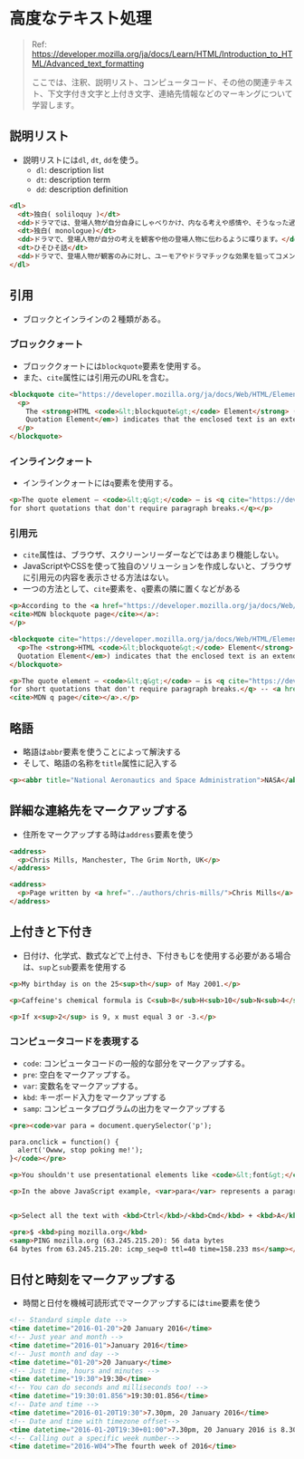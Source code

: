 # 高度なテキスト処理

> Ref: https://developer.mozilla.org/ja/docs/Learn/HTML/Introduction_to_HTML/Advanced_text_formatting
>
> ここでは、注釈、説明リスト、コンピュータコード、その他の関連テキスト、下文字付き文字と上付き文字、連絡先情報などのマーキングについて学習します。

## 説明リスト

- 説明リストには`dl`, `dt`, `dd`を使う。
  - `dl`: description list
  - `dt`: description term
  - `dd`: description definition

```html
<dl>
  <dt>独白( soliloquy )</dt>
  <dd>ドラマでは、登場人物が自分自身にしゃべりかけ、内なる考えや感情や、そうなった過程を(他の登場人物ではなく)観客に対して表現します。</dd>
  <dt>独白( monologue)</dt>
  <dd>ドラマで、登場人物が自分の考えを観客や他の登場人物に伝わるように喋ります。</dd>
  <dt>ひそひそ話</dt>
  <dd>ドラマで、登場人物が観客のみに対し、ユーモアやドラマチックな効果を狙ってコメントをします。これは通常は感情や、考えや、追加の背景情報です。</dd>
</dl>
```

## 引用

- ブロックとインラインの２種類がある。

### ブロッククォート

- ブロッククォートには`blockquote`要素を使用する。
- また、`cite`属性には引用元のURLを含む。

```html
<blockquote cite="https://developer.mozilla.org/ja/docs/Web/HTML/Element/blockquote">
  <p>
    The <strong>HTML <code>&lt;blockquote&gt;</code> Element</strong> (or <em>HTML Block
    Quotation Element</em>) indicates that the enclosed text is an extended quotation.
  </p>
</blockquote>
```

### インラインクォート

- インラインクォートには`q`要素を使用する。

```html
<p>The quote element — <code>&lt;q&gt;</code> — is <q cite="https://developer.mozilla.org/ja/docs/Web/HTML/Element/q">intended
for short quotations that don't require paragraph breaks.</q></p>
```

### 引用元

- `cite`属性は、ブラウザ、スクリーンリーダーなどではあまり機能しない。
- JavaScriptやCSSを使って独自のソリューションを作成しないと、ブラウザに引用元の内容を表示させる方法はない。
- 一つの方法として、`cite`要素を、`q`要素の隣に置くなどがある

```html
<p>According to the <a href="https://developer.mozilla.org/ja/docs/Web/HTML/Element/blockquote">
<cite>MDN blockquote page</cite></a>:
</p>

<blockquote cite="https://developer.mozilla.org/ja/docs/Web/HTML/Element/blockquote">
  <p>The <strong>HTML <code>&lt;blockquote&gt;</code> Element</strong> (or <em>HTML Block
  Quotation Element</em>) indicates that the enclosed text is an extended quotation.</p>
</blockquote>

<p>The quote element — <code>&lt;q&gt;</code> — is <q cite="https://developer.mozilla.org/ja/docs/Web/HTML/Element/q">intended
for short quotations that don't require paragraph breaks.</q> -- <a href="https://developer.mozilla.org/ja/docs/Web/HTML/Element/q">
<cite>MDN q page</cite></a>.</p>
```

## 略語

- 略語は`abbr`要素を使うことによって解決する
- そして、略語の名称を`title`属性に記入する

```html
<p><abbr title="National Aeronautics and Space Administration">NASA</abbr> sure does some exciting work.</p>
```

## 詳細な連絡先をマークアップする

- 住所をマークアップする時は`address`要素を使う

```html
<address>
  <p>Chris Mills, Manchester, The Grim North, UK</p>
</address>

<address>
  <p>Page written by <a href="../authors/chris-mills/">Chris Mills</a>.</p>
</address>
```

## 上付きと下付き

- 日付け、化学式、数式などで上付き、下付きもじを使用する必要がある場合は、`sup`と`sub`要素を使用する

```html
<p>My birthday is on the 25<sup>th</sup> of May 2001.</p>

<p>Caffeine's chemical formula is C<sub>8</sub>H<sub>10</sub>N<sub>4</sub>O<sub>2</sub>.</p>

<p>If x<sup>2</sup> is 9, x must equal 3 or -3.</p>
```

### コンピュータコードを表現する

- `code`: コンピュータコードの一般的な部分をマークアップする。
- `pre`: 空白をマークアップする。
- `var`: 変数名をマークアップする。
- `kbd`: キーボード入力をマークアップする
- `samp`: コンピュータプログラムの出力をマークアップする

```html
<pre><code>var para = document.querySelector('p');

para.onclick = function() {
  alert('Owww, stop poking me!');
}</code></pre>

<p>You shouldn't use presentational elements like <code>&lt;font&gt;</code> and <code>&lt;center&gt;</code>.</p>

<p>In the above JavaScript example, <var>para</var> represents a paragraph element.</p>


<p>Select all the text with <kbd>Ctrl</kbd>/<kbd>Cmd</kbd> + <kbd>A</kbd>.</p>

<pre>$ <kbd>ping mozilla.org</kbd>
<samp>PING mozilla.org (63.245.215.20): 56 data bytes
64 bytes from 63.245.215.20: icmp_seq=0 ttl=40 time=158.233 ms</samp></pre>
```

## 日付と時刻をマークアップする

- 時間と日付を機械可読形式でマークアップするには`time`要素を使う

```html
<!-- Standard simple date -->
<time datetime="2016-01-20">20 January 2016</time>
<!-- Just year and month -->
<time datetime="2016-01">January 2016</time>
<!-- Just month and day -->
<time datetime="01-20">20 January</time>
<!-- Just time, hours and minutes -->
<time datetime="19:30">19:30</time>
<!-- You can do seconds and milliseconds too! -->
<time datetime="19:30:01.856">19:30:01.856</time>
<!-- Date and time -->
<time datetime="2016-01-20T19:30">7.30pm, 20 January 2016</time>
<!-- Date and time with timezone offset-->
<time datetime="2016-01-20T19:30+01:00">7.30pm, 20 January 2016 is 8.30pm in France</time>
<!-- Calling out a specific week number-->
<time datetime="2016-W04">The fourth week of 2016</time>
```

